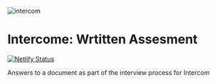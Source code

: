 ![intercom](https://user-images.githubusercontent.com/55994508/92297664-623a0300-ef07-11ea-92fc-274c749d2012.png)

# Intercome: Wrtitten Assesment

[![Netlify Status](https://api.netlify.com/api/v1/badges/64eff5a2-58d7-4d45-b5c0-347cfdc92e9e/deploy-status)](https://app.netlify.com/sites/intercom-written-assessment/deploys)

Answers to a document as part of the interview process for Intercom
